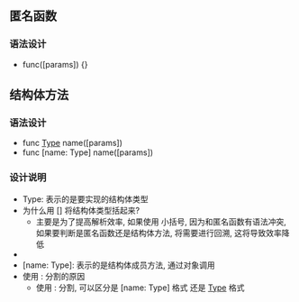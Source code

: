 ## 匿名函数
### 语法设计
- func([params]) {}

## 结构体方法
### 语法设计
- func [Type] name([params])
- func [name: Type] name([params])

### 设计说明
- Type: 表示的是要实现的结构体类型
- 为什么用 [] 将结构体类型括起来?
	- 主要是为了提高解析效率, 如果使用 小括号, 因为和匿名函数有语法冲突, 如果要判断是匿名函数还是结构体方法, 将需要进行回溯, 这将导致效率降低
- [Type]: 表示的是结构体相关的方法
- [name: Type]: 表示的是结构体成员方法, 通过对象调用
- 使用 : 分割的原因
	- 使用 : 分割, 可以区分是 [name: Type] 格式 还是 [Type] 格式
